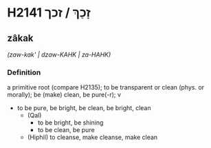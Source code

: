 # H2141 זָכַךְ / זכך

## zâkak

_(zaw-kak' | dzaw-KAHK | za-HAHK)_

### Definition

a primitive root (compare H2135); to be transparent or clean (phys. or morally); be (make) clean, be pure(-r); v

- to be pure, be bright, be clean, be bright, clean
  - (Qal)
    - to be bright, be shining
    - to be clean, be pure
  - (Hiphil) to cleanse, make cleanse, make clean
